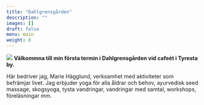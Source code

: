 ```yaml
---
title: "Dahlgrensgården"
description: ""
images: []
draft: false
menu: main
weight: 8
---
```


![](/images/dahlgrensgarden.jpg)
**Välkommna till min första termin i Dahlgrensgården vid cafeét i Tyresta by.**

Här bedriver jag, Marie Hägglund, verksamhet med aktiviteter som befrämjar livet.  Jag erbjuder yoga för alla åldrar och behov, ayurvedisk seed massage, skogsyoga, tysta vandringar, vandringar med samtal, workshops, föreläsningar mm.


